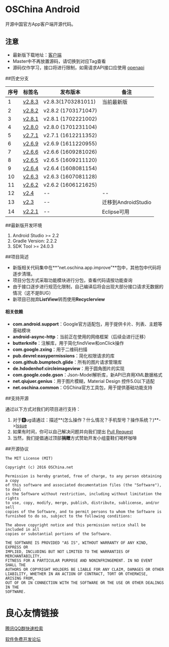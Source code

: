 # OSChina Android

开源中国官方App客户端开源代码。



## 注意

- 最新版下载地址：[客户端](http://www.oschina.net/app/)
- Master中不再放置源码，请切换到对应Tag查看
- 源码仅作学习，接口将进行限制，如需请求API接口应使用 [openapi](http://www.oschina.net/openapi)



##历史分支

| 序号 | 标签名                                      | 发布版本                | 备注               |
| ----| ---------------------------------------- | ------------------- | ---------------- |
| 1 | [v2.8.3](http://git.oschina.net/oschina/android-app/tree/v2.8.3/) | v2.8.3(1703281011) | 当前最新版            |
| 2 | [v2.8.2](http://git.oschina.net/oschina/android-app/tree/v2.8.2/) | v2.8.2 (1703171047) |            |
| 3 | [v2.8.1](http://git.oschina.net/oschina/android-app/tree/v2.8.1/) | v2.8.1 (1702221002) |             |
| 4 | [v2.8.0](http://git.oschina.net/oschina/android-app/tree/v2.8.0/) | v2.8.0 (1701231104) |             |
| 5 | [v2.7.1](http://git.oschina.net/oschina/android-app/tree/v2.7.1/) | v2.7.1 (1612211352) |             |
| 6 | [v2.6.9](http://git.oschina.net/oschina/android-app/tree/v2.6.9/) | v2.6.9 (1611220955) |             |
| 7 | [v2.6.6](http://git.oschina.net/oschina/android-app/tree/v2.6.6/) | v2.6.6 (1609281026) |                  |
| 8 | [v2.6.5](http://git.oschina.net/oschina/android-app/tree/v2.6.5/) | v2.6.5 (1609211120) |                  |
| 9 | [v2.6.4](http://git.oschina.net/oschina/android-app/tree/v2.6.4/) | v2.6.4 (1608081154) |                  |
| 10 | [v2.6.3](http://git.oschina.net/oschina/android-app/tree/v2.6.3/) | v2.6.3 (1607081128) |                  |
| 11 | [v2.6.2](http://git.oschina.net/oschina/android-app/tree/v2.6.2/) | v2.6.2 (1606121625)  |                  |
| 12 | [v2.4](http://git.oschina.net/oschina/android-app/tree/v2.4/) | --                  | --               |
| 13 | [v2.3](http://git.oschina.net/oschina/android-app/tree/v2.3/) | --                  | 迁移到AndroidStudio |
| 14 | [v2.2.1](http://git.oschina.net/oschina/android-app/tree/v2.2.1/) | --                  | Eclipse可用        |



##最新版开发环境

1. Android Studio >= 2.2
2. Gradle Version: 2.2.2
3. SDK Tool >= 24.0.3



##项目简述

- 新版相关代码集中在**“net.oschina.app.improve”**包中，其他包中代码将逐步清理。
- 项目分包方式采取功能模块进行分包，查看代码请按功能查询
- 由于接口逐步进行规范化限制，自己编译后将会出现大部分接口请求无数据的情况（这不是BUG）
- 新项目已抛弃**ListView**转而使用**Recyclerview**

#### 相关依赖

- **com.android.support**：Google官方适配包，用于提供卡片、列表、主题等基础模块
- **android-async-http**：当前正在使用的网络框架（后续会进行迁移）
- **butterknife**：注解库，用于简化findView和onClick操作
- **com.google.zxing**：用于二维码扫描
- **pub.devrel:easypermissions**：简化权限请求的库
- **com.github.bumptech.glide**：所有的图片请求管理库
- **de.hdodenhof:circleimageview**：用于圆角图片的实现
- **com.google.code.gson**：Json-Model解析库，新API已弃用XML数据格式
- **net.qiujuer.genius**：用于图片模糊，Material Design 控件5.0以下适配
- **net.oschina.common**：OSChina官方工具包，用于提供基础功能支持



##支持开源

通过以下方式对我们的项目进行支持：

1. 对于🅱ug请通过：描述**(怎么操作？什么情况？手机型号？操作系统？)**->[Issue](http://git.oschina.net/oschina/android-app/issues/new?issue%5Bassignee_id%5D=&issue%5Bmilestone_id%5D=)
2. 如果有时间，你可以自己解决问题并向我们提出 [Pull Request](http://git.oschina.net/oschina/android-app/pulls)
3. 当然，我们提倡通过顶部**捐赠**方式赞助开发小组童鞋们喝杯咖啡



##开源协议

	The MIT License (MIT)

	Copyright (c) 2016 OSChina.net

	Permission is hereby granted, free of charge, to any person obtaining a copy
	of this software and associated documentation files (the "Software"), to deal
	in the Software without restriction, including without limitation the rights
	to use, copy, modify, merge, publish, distribute, sublicense, and/or sell
	copies of the Software, and to permit persons to whom the Software is
	furnished to do so, subject to the following conditions:

	The above copyright notice and this permission notice shall be included in all
	copies or substantial portions of the Software.

	THE SOFTWARE IS PROVIDED "AS IS", WITHOUT WARRANTY OF ANY KIND, EXPRESS OR
	IMPLIED, INCLUDING BUT NOT LIMITED TO THE WARRANTIES OF MERCHANTABILITY,
	FITNESS FOR A PARTICULAR PURPOSE AND NONINFRINGEMENT. IN NO EVENT SHALL THE
	AUTHORS OR COPYRIGHT HOLDERS BE LIABLE FOR ANY CLAIM, DAMAGES OR OTHER
	LIABILITY, WHETHER IN AN ACTION OF CONTRACT, TORT OR OTHERWISE, ARISING FROM,
	OUT OF OR IN CONNECTION WITH THE SOFTWARE OR THE USE OR OTHER DEALINGS IN THE
	SOFTWARE.


 # 良心友情链接

[腾讯QQ群快速检索](http://u.720life.cn/s/8cf73f7c)

[软件免费开发论坛](http://u.720life.cn/s/bbb01dc0)